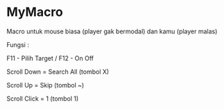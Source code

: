 # MyMacro
Macro untuk mouse biasa (player gak bermodal) dan kamu (player malas)

Fungsi :

F11 - Pilih Target / F12 - On Off

Scroll Down = Search All (tombol X)

Scroll Up = Skip (tombol ~)

Scroll Click = 1 (tombol 1)
